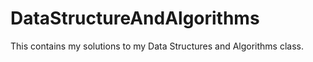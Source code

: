 # DataStructureAndAlgorithms
This contains my solutions to my Data Structures and Algorithms class.
